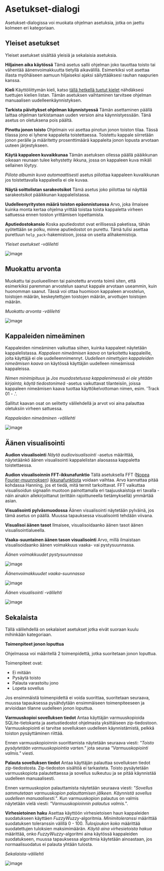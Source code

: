 # Asetukset-dialogi
Asetukset-dialogissa voi muokata ohjelman asetuksia, jotka on jaettu kolmeen eri kategoriaan.

## Yleiset asetukset
Yleiset asetukset sisältää yleisiä ja sekalaisia asetuksia.

**Hiljainen aika käytössä**
Tämä asetus sallii ohjelman joko tauottaa toisto tai vähentää äänenvoimakkuutta tietyllä aikavälillä. Esimerkiksi voit asettaa illasta myöhäiseen aamuun hiljaiseksi ajaksi säilyttääksesi rauhan naapurien kanssa.


**Kieli**
Käyttöliittymän kieli, katso [tällä hetkellä tuetut kielet](supported_languages.md) nähdäksesi tuettujen kielien listan. Tämän asetuksen vaihtaminen tarvitsee ohjelman manuaalisen uudelleenkäynnistyksen.

**Tarkista päivitykset ohjelman käynnistyessä**
Tämän asettaminen päällä laittaa ohjelman tarkistamaan uuden version aina käynnistyessään. Tänä asetus on oletuksena pois päältä.

**Pinottu jonon toisto**
Ohjelmain voi asettaa pinotun jonon toiston tilaa. Tässä tilassa jono ei lyhene kappaleita toistettaessa. Toistettu kappale siirretään jonon perälle ja määritetty prosenttimäärä kappaleita jonon lopusta arvotaan uuteen järjestykseen.

**Käytä kappaleen kuvaikkunaa**
Tämän asetuksen ollessa päällä pääikkunan oikeaan reunaan tulee kehystetty ikkuna, jossa on kappaleen kuva mikäli sellainen löytyy.

*Piilota albumin kuva automaattisesti* asetus piilottaa kappaleen kuvaikkunan jos toistettavalla kappaleella ei ole kuvaa.

**Näytä soittolistan sarakeotsikot**
Tämä asetus joko piilottaa tai näyttää sarakeotsikot pääikkunan kappalelistassa.

**Uudelleenyritysten määrä toiston epäonnistuessa**
Arvo, joka ilmaisee kuinka monta kertaa ohjelma yrittää toistaa toista kappaletta virheen sattuessa ennen toiston yrittämisen lopettamista.

**Aputiedostokansio**
Koska aputiedostot ovat erillisessä paketissa, tähän syötettään se polku, minne aputiedostot on purettu. Tämä tulisi asettaa purettuun `help_pack`-hakemistoon, jossa on useita alihakemistoja.

*Yleiset asetukset -välilehti*

![image](img/settings1.png)

## Muokattu arvonta
Muokattu tai puolueellinen tai painotettu arvonta toimii siten, että esimerkiksi paremman arvostelun saanut kappale arvotaan useammin, kuin huonomman saanut. Tässä voi ottaa huomioon kappaleen arvostelun, toistojen määrän, keskeytettyjen toistojen määrän, arvottujen toistojen määrän.

*Muokattu arvonta -välilehti*

![image](img/settings2.png)

## Kappaleiden nimeäminen
Kappaleiden nimeäminen vaikuttaa siihen, kuinka kappaleet näytetään kappalelistassa. *Kappaleen nimeämisen kaava* on tarkoitettu kappaleille, joita käyttäjä ei ole uudelleennimennyt. *Uudelleen nimettyjen kappaleiden nimeämisen kaava* on käytössä käyttäjän uudelleen nimeämissä kappaleissa.

*Nimen minimipituus* ja *Jos muodostetussa kappalenimessä ei ole yhtään kirjainta, käytä tiedostonimeä* -asetus vaikuttavat tilanteisiin, joissa kappaleen nimeämisen kaava tuottaa käyttökelvottoman nimen, esim. 'Track 01 - .'.

Sallitut kaavan osat on selitetty välilehdellä ja arvot voi aina palauttaa oletuksiin virheen sattuessa.

*Kappaleiden nimeäminen -välilehti*

![image](img/settings3.png)

## Äänen visualisointi

**Audion visualisointi**
*Näytä audiovisualisointi* -asetus määrittää, näytetäänkö äänen visualisointi kappalelistan alaosassa kappaletta toistettaessa.

**Audion visualisoinnin FFT-ikkunafunktio**
Tällä asetuksella FFT ([Nopea Fourier-muunnoksen](https://fi.wikipedia.org/wiki/Fourier-muunnos#FFT)) [ikkunafunktiota](https://en.wikipedia.org/wiki/Window_function) voidaan vaihtaa. Arvo kannattaa pitää kohdassa Hanning, jos et tiedä, mitä termit tarkoittavat. FFT vaikuttaa visualisoidun signaalin muotoon painottamalla eri taajuuskaistoja eri tavalla - näin ainakin allekirjoittanut (erittäin rajoittuneella tietämyksellä) ymmärtää asian.

**Visualisointi pylväsmuodossa**
Äänen visualisointi näytetään pylväinä, jos tämä asetus on päällä. Muussa tapauksessa visualisointi tehdään viivana.

**Visualisoi äänen tasot**
Ilmaisee, visualisoidaanko äänen tasot äänen visualisointialueella.

**Vaaka-suuntainen äänen tason visualisointi**
Arvo, millä ilmaistaan visualisoidaanko äänen voimakkuus vaaka- vai pystysuunnassa.

*Äänen voimakkuudet pystysuunnassa*

![image](img/audio_visualization1.png)

*Äänenvoimakkuudet vaaka-suunnassa*

![image](img/audio_visualization2.png)


*Äänen visualisointi -välilehti*

![image](img/settings4.png)

## Sekalaista
Tällä välilehdellä on sekalaiset asetukset jotka eivät suoraan kuulu mihinkään kategoriaan.

**Toimenpiteet jonon loputtua**

Ohjelmassa voi määritellä 2 toimenpidettä, jotka suoritetaan jonon loputtua.

Toimenpiteet ovat:

* Ei mitään
* Pysäytä toisto
* Palauta varastoitu jono
* Lopeta sovellus

Jos ensimmäistä toimenpidettä ei voida suorittaa, suoritetaan seuraava, muussa tapauksessa pysähdytään ensimmäiseen toimenpiteeseen ja arvioidaan tilanne uudelleen jonon loputtua.

**Varmuuskopioi sovelluksen tiedot**
Antaa käyttäjän varmuuskopioida SQLite-tietokanta ja asetustiedostot ohjelmasta yksittäiseen zip-tiedostoon. Varmuuskopiointi ei tarvitse sovelluksen uudelleen käynnistämistä, pelkkä toiston pysäyttäminen riittää.

Ennen varmuuskopioinnin suorittamista näytetään seuraava viesti:
*"Toisto pysäytetään varmuuskopiointia varten."* jota seuraa *"Varmuuskopiointi valmis."* viesti.

**Palauta sovelluksen tiedot**
Antaa käyttäjän palauttaa sovelluksen tiedot zip-tiedostosta. Zip-tiedoston sisältöä ei tarkasteta. Toisto pysäytetään varmuuskopiota palautettaessa ja sovellus sulkeutuu ja se pitää käynnistää uudelleen manuaalisesti.

Ennen varmuuskopion palauttamista näytetään seuraava viesti: *"Sovellus sammutetaan varmuuskopion palauttamisen jälkeen. Käynnistä sovellus uudelleen manuaalisesti."*. Kun varmuuskopion palautus on valmis näytetään vielä viesti: *"Varmuuskopioinnin palautus valmis."*.

**Virhesietoinen haku**
Asettaa käyttöön virhesietoisen haun kappaleiden suodatukseen käyttäen *FuzzyWuzzy*-algoritmia. *Minimitoleranssi* määrittää suodatuksen toleranssin välillä 0 - 100. *Tulosjoukon koko* määrittää suodatettujen tuloksien maksimimäärän.
*Käytä aina virhesietoista hakua* määrittää, onko *FuzzyWuzzy*-algoritmi aina käytössä kappaleiden suodatukseen, muussa tapauksessa algoritmia käytetään ainoastaan, jos normaalisuodatus ei palauta yhtään tulosta.

*Sekalaista-välilehti*

![image](img/settings5.png)
